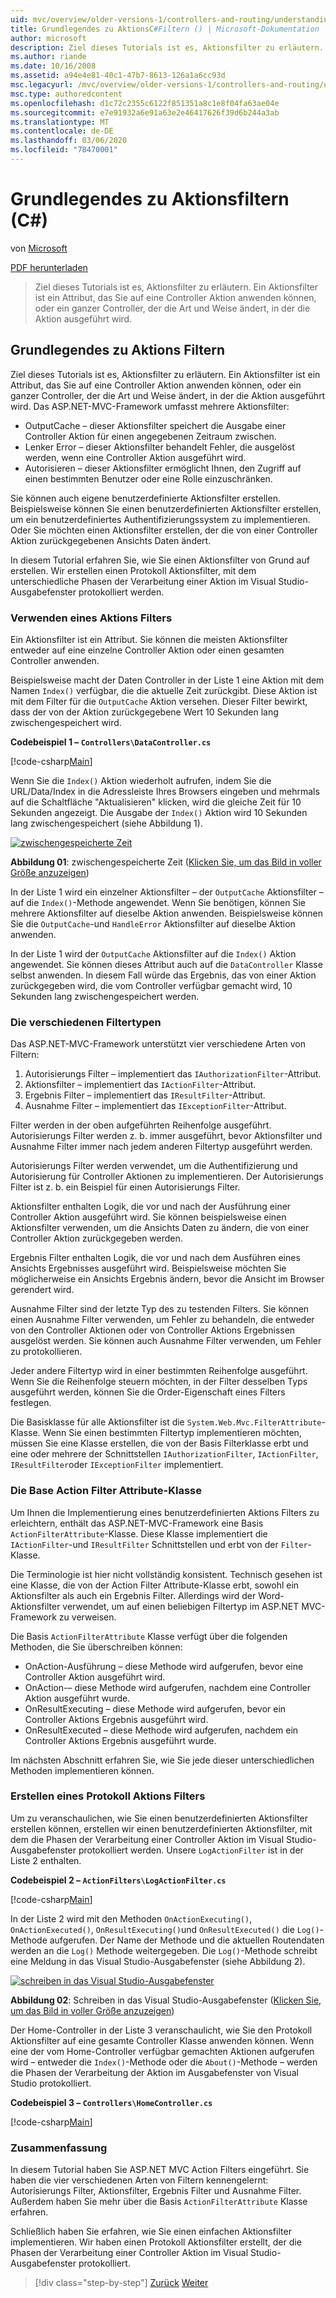 ```yaml
---
uid: mvc/overview/older-versions-1/controllers-and-routing/understanding-action-filters-cs
title: Grundlegendes zu AktionsC#Filtern () | Microsoft-Dokumentation
author: microsoft
description: Ziel dieses Tutorials ist es, Aktionsfilter zu erläutern. Ein Aktionsfilter ist ein Attribut, das Sie auf eine Controller Aktion anwenden können, oder auf einen vollständigen Controller...
ms.author: riande
ms.date: 10/16/2008
ms.assetid: a94e4e81-40c1-47b7-8613-126a1a6cc93d
msc.legacyurl: /mvc/overview/older-versions-1/controllers-and-routing/understanding-action-filters-cs
msc.type: authoredcontent
ms.openlocfilehash: d1c72c2355c6122f851351a8c1e8f04fa63ae04e
ms.sourcegitcommit: e7e91932a6e91a63e2e46417626f39d6b244a3ab
ms.translationtype: MT
ms.contentlocale: de-DE
ms.lasthandoff: 03/06/2020
ms.locfileid: "78470001"
---
```

# <a name="understanding-action-filters-c"></a>Grundlegendes zu Aktionsfiltern (C#)

von [Microsoft](https://github.com/microsoft)

[PDF herunterladen](https://download.microsoft.com/download/e/f/3/ef3f2ff6-7424-48f7-bdaa-180ef64c3490/ASPNET_MVC_Tutorial_14_CS.pdf)

> Ziel dieses Tutorials ist es, Aktionsfilter zu erläutern. Ein Aktionsfilter ist ein Attribut, das Sie auf eine Controller Aktion anwenden können, oder ein ganzer Controller, der die Art und Weise ändert, in der die Aktion ausgeführt wird.

## <a name="understanding-action-filters"></a>Grundlegendes zu Aktions Filtern

Ziel dieses Tutorials ist es, Aktionsfilter zu erläutern. Ein Aktionsfilter ist ein Attribut, das Sie auf eine Controller Aktion anwenden können, oder ein ganzer Controller, der die Art und Weise ändert, in der die Aktion ausgeführt wird. Das ASP.NET-MVC-Framework umfasst mehrere Aktionsfilter:

- OutputCache – dieser Aktionsfilter speichert die Ausgabe einer Controller Aktion für einen angegebenen Zeitraum zwischen.
- Lenker Error – dieser Aktionsfilter behandelt Fehler, die ausgelöst werden, wenn eine Controller Aktion ausgeführt wird.
- Autorisieren – dieser Aktionsfilter ermöglicht Ihnen, den Zugriff auf einen bestimmten Benutzer oder eine Rolle einzuschränken.

Sie können auch eigene benutzerdefinierte Aktionsfilter erstellen. Beispielsweise können Sie einen benutzerdefinierten Aktionsfilter erstellen, um ein benutzerdefiniertes Authentifizierungssystem zu implementieren. Oder Sie möchten einen Aktionsfilter erstellen, der die von einer Controller Aktion zurückgegebenen Ansichts Daten ändert.

In diesem Tutorial erfahren Sie, wie Sie einen Aktionsfilter von Grund auf erstellen. Wir erstellen einen Protokoll Aktionsfilter, mit dem unterschiedliche Phasen der Verarbeitung einer Aktion im Visual Studio-Ausgabefenster protokolliert werden.

### <a name="using-an-action-filter"></a>Verwenden eines Aktions Filters

Ein Aktionsfilter ist ein Attribut. Sie können die meisten Aktionsfilter entweder auf eine einzelne Controller Aktion oder einen gesamten Controller anwenden.

Beispielsweise macht der Daten Controller in der Liste 1 eine Aktion mit dem Namen `Index()` verfügbar, die die aktuelle Zeit zurückgibt. Diese Aktion ist mit dem Filter für die `OutputCache` Aktion versehen. Dieser Filter bewirkt, dass der von der Aktion zurückgegebene Wert 10 Sekunden lang zwischengespeichert wird.

**Codebeispiel 1 – `Controllers\DataController.cs`**

[!code-csharp[Main](understanding-action-filters-cs/samples/sample1.cs)]

Wenn Sie die `Index()` Aktion wiederholt aufrufen, indem Sie die URL/Data/Index in die Adressleiste Ihres Browsers eingeben und mehrmals auf die Schaltfläche "Aktualisieren" klicken, wird die gleiche Zeit für 10 Sekunden angezeigt. Die Ausgabe der `Index()` Aktion wird 10 Sekunden lang zwischengespeichert (siehe Abbildung 1).

[![zwischengespeicherte Zeit](understanding-action-filters-cs/_static/image2.png)](understanding-action-filters-cs/_static/image1.png)

**Abbildung 01**: zwischengespeicherte Zeit ([Klicken Sie, um das Bild in voller Größe anzuzeigen](understanding-action-filters-cs/_static/image3.png))

In der Liste 1 wird ein einzelner Aktionsfilter – der `OutputCache` Aktionsfilter – auf die `Index()`-Methode angewendet. Wenn Sie benötigen, können Sie mehrere Aktionsfilter auf dieselbe Aktion anwenden. Beispielsweise können Sie die `OutputCache`-und `HandleError` Aktionsfilter auf dieselbe Aktion anwenden.

In der Liste 1 wird der `OutputCache` Aktionsfilter auf die `Index()` Aktion angewendet. Sie können dieses Attribut auch auf die `DataController` Klasse selbst anwenden. In diesem Fall würde das Ergebnis, das von einer Aktion zurückgegeben wird, die vom Controller verfügbar gemacht wird, 10 Sekunden lang zwischengespeichert werden.

### <a name="the-different-types-of-filters"></a>Die verschiedenen Filtertypen

Das ASP.NET-MVC-Framework unterstützt vier verschiedene Arten von Filtern:

1. Autorisierungs Filter – implementiert das `IAuthorizationFilter`-Attribut.
2. Aktionsfilter – implementiert das `IActionFilter`-Attribut.
3. Ergebnis Filter – implementiert das `IResultFilter`-Attribut.
4. Ausnahme Filter – implementiert das `IExceptionFilter`-Attribut.

Filter werden in der oben aufgeführten Reihenfolge ausgeführt. Autorisierungs Filter werden z. b. immer ausgeführt, bevor Aktionsfilter und Ausnahme Filter immer nach jedem anderen Filtertyp ausgeführt werden.

Autorisierungs Filter werden verwendet, um die Authentifizierung und Autorisierung für Controller Aktionen zu implementieren. Der Autorisierungs Filter ist z. b. ein Beispiel für einen Autorisierungs Filter.

Aktionsfilter enthalten Logik, die vor und nach der Ausführung einer Controller Aktion ausgeführt wird. Sie können beispielsweise einen Aktionsfilter verwenden, um die Ansichts Daten zu ändern, die von einer Controller Aktion zurückgegeben werden.

Ergebnis Filter enthalten Logik, die vor und nach dem Ausführen eines Ansichts Ergebnisses ausgeführt wird. Beispielsweise möchten Sie möglicherweise ein Ansichts Ergebnis ändern, bevor die Ansicht im Browser gerendert wird.

Ausnahme Filter sind der letzte Typ des zu testenden Filters. Sie können einen Ausnahme Filter verwenden, um Fehler zu behandeln, die entweder von den Controller Aktionen oder von Controller Aktions Ergebnissen ausgelöst werden. Sie können auch Ausnahme Filter verwenden, um Fehler zu protokollieren.

Jeder andere Filtertyp wird in einer bestimmten Reihenfolge ausgeführt. Wenn Sie die Reihenfolge steuern möchten, in der Filter desselben Typs ausgeführt werden, können Sie die Order-Eigenschaft eines Filters festlegen.

Die Basisklasse für alle Aktionsfilter ist die `System.Web.Mvc.FilterAttribute`-Klasse. Wenn Sie einen bestimmten Filtertyp implementieren möchten, müssen Sie eine Klasse erstellen, die von der Basis Filterklasse erbt und eine oder mehrere der Schnittstellen `IAuthorizationFilter`, `IActionFilter`, `IResultFilter`oder `IExceptionFilter` implementiert.

### <a name="the-base-actionfilterattribute-class"></a>Die Base Action Filter Attribute-Klasse

Um Ihnen die Implementierung eines benutzerdefinierten Aktions Filters zu erleichtern, enthält das ASP.NET-MVC-Framework eine Basis `ActionFilterAttribute`-Klasse. Diese Klasse implementiert die `IActionFilter`-und `IResultFilter` Schnittstellen und erbt von der `Filter`-Klasse.

Die Terminologie ist hier nicht vollständig konsistent. Technisch gesehen ist eine Klasse, die von der Action Filter Attribute-Klasse erbt, sowohl ein Aktionsfilter als auch ein Ergebnis Filter. Allerdings wird der Word-Aktionsfilter verwendet, um auf einen beliebigen Filtertyp im ASP.NET MVC-Framework zu verweisen.

Die Basis `ActionFilterAttribute` Klasse verfügt über die folgenden Methoden, die Sie überschreiben können:

- OnAction-Ausführung – diese Methode wird aufgerufen, bevor eine Controller Aktion ausgeführt wird.
- OnAction-– diese Methode wird aufgerufen, nachdem eine Controller Aktion ausgeführt wurde.
- OnResultExecuting – diese Methode wird aufgerufen, bevor ein Controller Aktions Ergebnis ausgeführt wird.
- OnResultExecuted – diese Methode wird aufgerufen, nachdem ein Controller Aktions Ergebnis ausgeführt wurde.

Im nächsten Abschnitt erfahren Sie, wie Sie jede dieser unterschiedlichen Methoden implementieren können.

### <a name="creating-a-log-action-filter"></a>Erstellen eines Protokoll Aktions Filters

Um zu veranschaulichen, wie Sie einen benutzerdefinierten Aktionsfilter erstellen können, erstellen wir einen benutzerdefinierten Aktionsfilter, mit dem die Phasen der Verarbeitung einer Controller Aktion im Visual Studio-Ausgabefenster protokolliert werden. Unsere `LogActionFilter` ist in der Liste 2 enthalten.

**Codebeispiel 2 – `ActionFilters\LogActionFilter.cs`**

[!code-csharp[Main](understanding-action-filters-cs/samples/sample2.cs)]

In der Liste 2 wird mit den Methoden `OnActionExecuting()`, `OnActionExecuted()`, `OnResultExecuting()`und `OnResultExecuted()` die `Log()`-Methode aufgerufen. Der Name der Methode und die aktuellen Routendaten werden an die `Log()` Methode weitergegeben. Die `Log()`-Methode schreibt eine Meldung in das Visual Studio-Ausgabefenster (siehe Abbildung 2).

[![schreiben in das Visual Studio-Ausgabefenster](understanding-action-filters-cs/_static/image5.png)](understanding-action-filters-cs/_static/image4.png)

**Abbildung 02**: Schreiben in das Visual Studio-Ausgabefenster ([Klicken Sie, um das Bild in voller Größe anzuzeigen](understanding-action-filters-cs/_static/image6.png))

Der Home-Controller in der Liste 3 veranschaulicht, wie Sie den Protokoll Aktionsfilter auf eine gesamte Controller Klasse anwenden können. Wenn eine der vom Home-Controller verfügbar gemachten Aktionen aufgerufen wird – entweder die `Index()`-Methode oder die `About()`-Methode – werden die Phasen der Verarbeitung der Aktion im Ausgabefenster von Visual Studio protokolliert.

**Codebeispiel 3 – `Controllers\HomeController.cs`**

[!code-csharp[Main](understanding-action-filters-cs/samples/sample3.cs)]

### <a name="summary"></a>Zusammenfassung

In diesem Tutorial haben Sie ASP.NET MVC Action Filters eingeführt. Sie haben die vier verschiedenen Arten von Filtern kennengelernt: Autorisierungs Filter, Aktionsfilter, Ergebnis Filter und Ausnahme Filter. Außerdem haben Sie mehr über die Basis `ActionFilterAttribute` Klasse erfahren.

Schließlich haben Sie erfahren, wie Sie einen einfachen Aktionsfilter implementieren. Wir haben einen Protokoll Aktionsfilter erstellt, der die Phasen der Verarbeitung einer Controller Aktion im Visual Studio-Ausgabefenster protokolliert.

> [!div class="step-by-step"]
> [Zurück](asp-net-mvc-routing-overview-cs.md)
> [Weiter](improving-performance-with-output-caching-cs.md)
